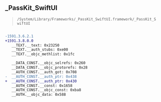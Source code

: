 ## _PassKit_SwiftUI

> `/System/Library/Frameworks/_PassKit_SwiftUI.framework/_PassKit_SwiftUI`

```diff

-1591.3.6.2.1
+1591.3.8.0.0
   __TEXT.__text: 0x23250
   __TEXT.__auth_stubs: 0xe00
   __TEXT.__objc_methlist: 0x1fc

   __DATA_CONST.__objc_selrefs: 0x260
   __DATA_CONST.__objc_protorefs: 0x28
   __AUTH_CONST.__auth_got: 0x708
-  __AUTH_CONST.__auth_ptr: 0x438
+  __AUTH_CONST.__auth_ptr: 0x430
   __AUTH_CONST.__const: 0x1658
   __AUTH_CONST.__objc_const: 0xba8
   __AUTH.__objc_data: 0x588

```
